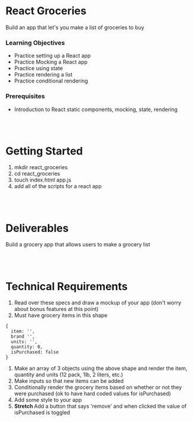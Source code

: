 # React Groceries
Build an app that let's you make a list of groceries to buy

### Learning Objectives
- Practice setting up a React app
- Practice Mocking a React app
- Practice using state
- Practice rendering a list
- Practice conditional rendering
### Prerequisites
- Introduction to React static components, mocking, state, rendering

<br>
<br>

# Getting Started

1.  mkdir react_groceries 
2. cd react_groceries
3. touch index.html app.js
4. add all of the scripts for a react app


<br>
<br>

# Deliverables
Build a grocery app that allows users to make a grocery list

<br>
<br>

# Technical Requirements
1. Read over these specs and draw a mockup of your app (don't worry about bonus features at this point)
2. Must have grocery items in this shape

```
{
  item: '',
  brand '',
  units: '',
  quantity: 0,
  isPurchased: false
}
```

1. Make an array of 3 objects using the above shape and render the item, quantity and units (12 pack, 1lb, 2 liters, etc.)
2. Make inputs so that new items can be added
3. Conditionally render the grocery items based on whether or not they were purchased (ok to have hard coded values for isPurchased)
4. Add some style to your app
5. <b> Stretch </b> Add a button that says 'remove' and when clicked the value of isPurchased is toggled